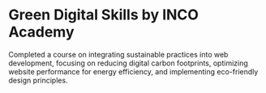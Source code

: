 # Green Digital Skills by INCO Academy

Completed a course on integrating sustainable practices into web development, focusing on reducing digital carbon footprints, optimizing website performance for energy efficiency, and implementing eco-friendly design principles.